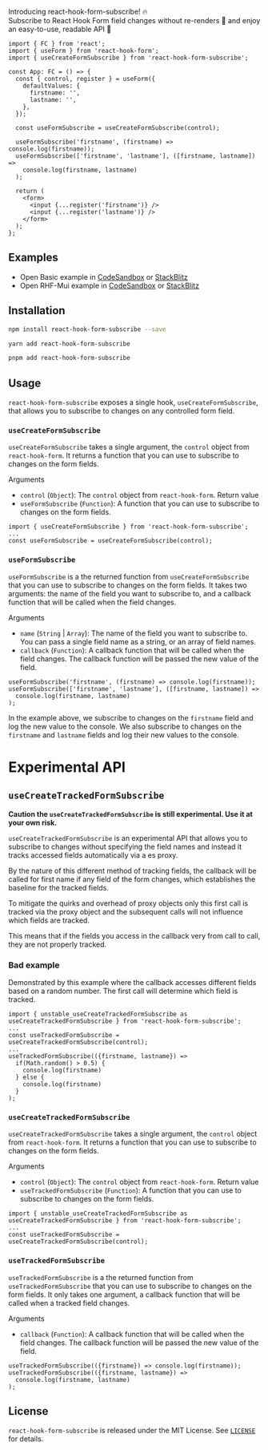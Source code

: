 Introducing react-hook-form-subscribe! 🔥</br>
Subscribe to React Hook Form field changes without re-renders 🔄 and enjoy an easy-to-use, readable API 🙌

```tsx
import { FC } from 'react';
import { useForm } from 'react-hook-form';
import { useCreateFormSubscribe } from 'react-hook-form-subscribe';

const App: FC = () => {
  const { control, register } = useForm({
    defaultValues: {
      firstname: '',
      lastname: '',
    },
  });

  const useFormSubscribe = useCreateFormSubscribe(control);

  useFormSubscribe('firstname', (firstname) => console.log(firstname));
  useFormSubscribe(['firstname', 'lastname'], ([firstname, lastname]) =>
    console.log(firstname, lastname)
  );

  return (
    <form>
      <input {...register('firstname')} />
      <input {...register('lastname')} />
    </form>
  );
};
```

## Examples

- Open Basic example in [CodeSandbox](https://codesandbox.io/s/github/shkreios/react-hook-form-subscribe/tree/main/examples/basic?file=/src/App.tsx) or [StackBlitz](https://stackblitz.com/github/shkreios/react-hook-form-subscribe/tree/main/examples/basic?file=src%2FApp.tsx)
- Open RHF-Mui example in [CodeSandbox](https://codesandbox.io/s/github/shkreios/react-hook-form-subscribe/tree/main/examples/rhf-mui?file=/src/App.tsx) or [StackBlitz](https://stackblitz.com/github/shkreios/react-hook-form-subscribe/tree/main/examples/rhf-mui?file=src%2FApp.tsx)

## Installation

```bash
npm install react-hook-form-subscribe --save
```

```bash
yarn add react-hook-form-subscribe
```

```bash
pnpm add react-hook-form-subscribe
```

## Usage

`react-hook-form-subscribe` exposes a single hook, `useCreateFormSubscribe`, that allows you to subscribe to changes on any controlled form field.

### `useCreateFormSubscribe`
`useCreateFormSubscribe` takes a single argument, the `control` object from `react-hook-form`. It returns a function that you can use to subscribe to changes on the form fields.

Arguments
- `control` (`Object`): The `control` object from `react-hook-form`.
Return value
- `useFormSubscribe` (`Function`): A function that you can use to subscribe to changes on the form fields.
```tsx
import { useCreateFormSubscribe } from 'react-hook-form-subscribe';
...
const useFormSubscribe = useCreateFormSubscribe(control);
```

### `useFormSubscribe`
`useFormSubscribe` is a the returned function from `useCreateFormSubscribe` that you can use to subscribe to changes on the form fields. It takes two arguments: the name of the field you want to subscribe to, and a callback function that will be called when the field changes.

Arguments
- `name` (`String` | `Array`): The name of the field you want to subscribe to. You can pass a single field name as a string, or an array of field names.
- `callback` (`Function`): A callback function that will be called when the field changes. The callback function will be passed the new value of the field.

```tsx
useFormSubscribe('firstname', (firstname) => console.log(firstname));
useFormSubscribe(['firstname', 'lastname'], ([firstname, lastname]) =>
  console.log(firstname, lastname)
);
```

In the example above, we subscribe to changes on the `firstname` field and log the new value to the console. We also subscribe to changes on the `firstname` and `lastname` fields and log their new values to the console.


# Experimental API

## `useCreateTrackedFormSubscribe`

**Caution the `useCreateTrackedFormSubscribe` is still experimental. Use it at your own risk.**

`useCreateTrackedFormSubscribe` is an experimental API that allows you to subscribe to changes without specifying the field names and instead it tracks accessed fields automatically via a es proxy.

By the nature of this different method of tracking fields, the callback will be called for first name if any field of the form changes, which establishes the baseline for the tracked fields.

To mitigate the quirks and overhead of proxy objects only this first call is tracked via the proxy object and the subsequent calls will not influence which fields are tracked.

This means that if the fields you access in the callback very from call to call, they are not properly tracked.

### Bad example

Demonstrated by this example where the callback accesses different fields based on a random number. The first call will determine which field is tracked.

```tsx
import { unstable_useCreateTrackedFormSubscribe as useCreateTrackedFormSubscribe } from 'react-hook-form-subscribe';
...
const useTrackedFormSubscribe = useCreateTrackedFormSubscribe(control);
...
useTrackedFormSubscribe(({firstname, lastname}) =>
  if(Math.random() > 0.5) {
    console.log(firstname)
  } else {
    console.log(firstname)
  }
);
```
### `useCreateTrackedFormSubscribe`
`useCreateTrackedFormSubscribe` takes a single argument, the `control` object from `react-hook-form`. It returns a function that you can use to subscribe to changes on the form fields.

Arguments
- `control` (`Object`): The `control` object from `react-hook-form`.
Return value
- `useTrackedFormSubscribe` (`Function`): A function that you can use to subscribe to changes on the form fields.
```tsx
import { unstable_useCreateTrackedFormSubscribe as useCreateTrackedFormSubscribe } from 'react-hook-form-subscribe';
...
const useTrackedFormSubscribe = useCreateTrackedFormSubscribe(control);
```

### `useTrackedFormSubscribe`
`useTrackedFormSubscribe` is a the returned function from `useTrackedFormSubscribe` that you can use to subscribe to changes on the form fields. It only takes one argument, a callback function that will be called when a tracked field changes.

Arguments
- `callback` (`Function`): A callback function that will be called when the field changes. The callback function will be passed the new value of the field.

```tsx
useTrackedFormSubscribe(({firstname}) => console.log(firstname));
useTrackedFormSubscribe(({firstname, lastname}) =>
  console.log(firstname, lastname)
);
```

## License
`react-hook-form-subscribe` is released under the MIT License. See [`LICENSE`](./LICENSE) for details.